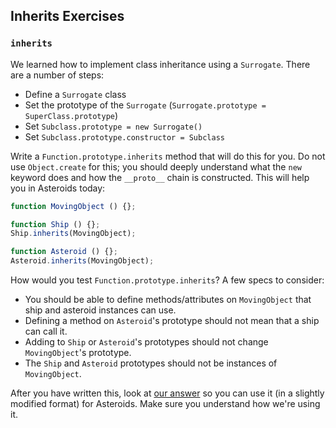 ## Inherits Exercises

### `inherits`

We learned how to implement class inheritance using a `Surrogate`. There 
are a number of steps:

* Define a `Surrogate` class
* Set the prototype of the `Surrogate` (`Surrogate.prototype =
  SuperClass.prototype`)
* Set `Subclass.prototype = new Surrogate()`
* Set `Subclass.prototype.constructor = Subclass`

Write a `Function.prototype.inherits` method that will do this for you. 
Do not use `Object.create` for this; you should deeply understand what 
the `new` keyword does and how the `__proto__` chain is constructed. This
will help you in Asteroids today:

```javascript
function MovingObject () {};

function Ship () {};
Ship.inherits(MovingObject);

function Asteroid () {};
Asteroid.inherits(MovingObject);
```

How would you test `Function.prototype.inherits`? A few specs to consider:

* You should be able to define methods/attributes on `MovingObject`
   that ship and asteroid instances can use.
* Defining a method on `Asteroid`'s prototype should not mean that a
   ship can call it.
* Adding to `Ship` or `Asteroid`'s prototypes should not change
   `MovingObject`'s prototype.
* The `Ship` and `Asteroid` prototypes should not be instances of
   `MovingObject`.

After you have written this, look at [our answer][inherits-answer] so you can use it (in a slightly modified format) for Asteroids. Make sure you understand how we're using it.

[inherits-answer]: ../inherits_exercises/solution/inherits.js
